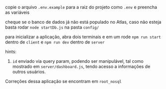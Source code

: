 copie o arquivo `.env.example` para a raiz do projeto como `.env` e preencha as variáveis

cheque se o banco de dados já não está populado no Atlas, caso não esteja basta rodar `node startDb.js` na pasta `config/`

para inicializar a aplicação, abra dois terminais e em um rode `npm run start` dentro de `client` e `npm run dev` dentro de `server`

hints:
  1. `id` enviado via query param, podendo ser manipulável, tal como mostrado em `server/dashboard.js`, tendo acesso a informações de outros usuários.


Correções dessa aplicação se encontram em `root_nosql`